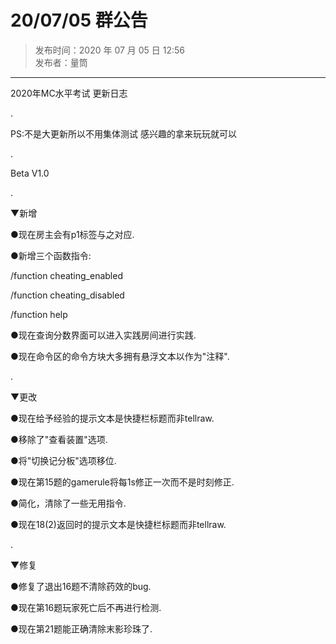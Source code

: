 # 20/07/05 群公告

> 发布时间：2020 年 07 月 05 日 12:56  
  发布者：量筒

---

2020年MC水平考试 更新日志

.

PS:不是大更新所以不用集体测试 感兴趣的拿来玩玩就可以

.

Beta V1.0

.

▼新增

●现在房主会有p1标签与之对应.

●新增三个函数指令:

 /function cheating_enabled

 /function cheating_disabled

 /function help

●现在查询分数界面可以进入实践房间进行实践.

●现在命令区的命令方块大多拥有悬浮文本以作为"注释".

.

▼更改

●现在给予经验的提示文本是快捷栏标题而非tellraw.

●移除了"查看装置"选项.

●将"切换记分板"选项移位.

●现在第15题的gamerule将每1s修正一次而不是时刻修正.

●简化，清除了一些无用指令.

●现在18(2)返回时的提示文本是快捷栏标题而非tellraw.

.

▼修复

●修复了退出16题不清除药效的bug.

●现在第16题玩家死亡后不再进行检测.

●现在第21题能正确清除末影珍珠了.
